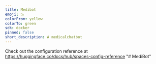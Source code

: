 ```yaml
---
title: Medibot
emoji: 📉
colorFrom: yellow
colorTo: green
sdk: docker
pinned: false
short_description: A medicalchatbot
---
```


Check out the configuration reference at https://huggingface.co/docs/hub/spaces-config-reference
"# MediBot" 
